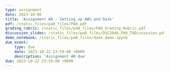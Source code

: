 ```yaml
---
type: assignment
date: 2023-10-06
title: 'Assignment #0 - Setting up AWS and Dask'
pdf: /static_files/pa0_files/PA0.pdf
grading_rubric: /static_files/pa0_files/PA0_Grading_Rubric.pdf
discussion_slides: /static_files/pa0_files/DSC204A_PA0_TADiscussion.pdf
demo_notebook: /static_files/pa0_files/dask_demo.ipynb
due_event: 
    type: due
    date: 2023-10-22 23:59:00 +0000
    description: 'Assignment #0 due'
due: 2023-10-22 23:59:00 +0000
---
```

